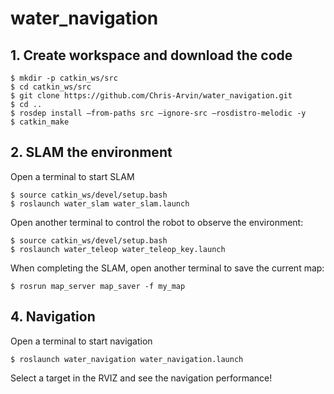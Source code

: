 # water_navigation

## 1. Create workspace and download the code
```
$ mkdir -p catkin_ws/src
$ cd catkin_ws/src
$ git clone https://github.com/Chris-Arvin/water_navigation.git
$ cd ..
$ rosdep install –from-paths src –ignore-src –rosdistro-melodic -y
$ catkin_make
```

## 2. SLAM the environment
Open a terminal to start SLAM
```
$ source catkin_ws/devel/setup.bash
$ roslaunch water_slam water_slam.launch
```
Open another terminal to control the robot to observe the environment: 
```
$ source catkin_ws/devel/setup.bash
$ roslaunch water_teleop water_teleop_key.launch
```
When completing the SLAM, open another terminal to save the current map:
```
$ rosrun map_server map_saver -f my_map
```

## 4. Navigation
Open a terminal to start navigation
```
$ roslaunch water_navigation water_navigation.launch
```
Select a target in the RVIZ and see the navigation performance!
